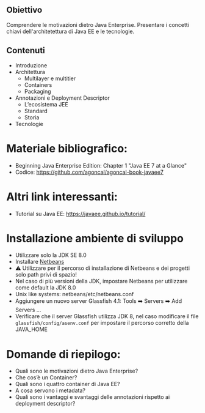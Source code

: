 ## Obiettivo 
Comprendere le motivazioni dietro Java Enterprise. Presentare i concetti chiavi dell'architetettura di Java EE e le tecnologie.

## Contenuti
- Introduzione
- Architettura
  - Multilayer e multitier
  - Containers
  - Packaging
- Annotazioni e Deployment Descriptor
  - L’ecosistema JEE
  - Standard
  - Storia
- Tecnologie

# Materiale bibliografico:
- Beginning Java Enterprise Edition: Chapter 1 "Java EE 7 at a Glance"
- Codice: https://github.com/agoncal/agoncal-book-javaee7

# Altri link interessanti:
- Tutorial su Java EE: https://javaee.github.io/tutorial/

# Installazione ambiente di sviluppo
- Utilizzare solo la JDK SE 8.0
- Installare [Netbeans](https://netbeans.apache.org/download/nb15/)
- ⚠️ Utilizzare per il percorso di installazione di Netbeans e dei progetti solo path privi di spazio!
- Nel caso di più versioni della JDK, impostare Netbeans per utilizzare come default la JDK 8.0
- Unix like systems: netbeans/etc/netbeans.conf
- Aggiungere un nuovo server Glassfish 4.1: Tools ➡️ Servers ➡️ Add Servers ...
- Verificare che il server Glassfish utilizza JDK 8, nel caso modificare il file ```glassfish/config/asenv.conf``` per impostare il percorso corretto della JAVA_HOME


# Domande di riepilogo:
* Quali sono le motivazioni dietro Java Enterprise?
* Che cos’è un Container?
* Quali sono i quattro container di Java EE?
* A cosa servono i metadata?
* Quali sono i vantaggi e svantaggi delle annotazioni rispetto ai deployment descriptor?